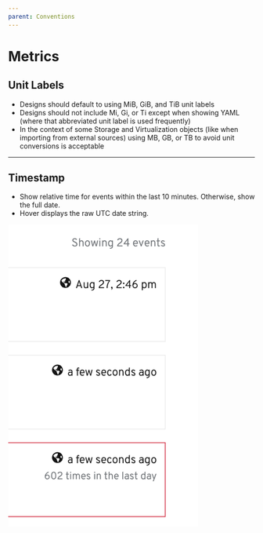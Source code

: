 ```yaml
---
parent: Conventions
---
```


# Metrics

## Unit Labels

+ Designs should default to using MiB, GiB, and TiB unit labels
+ Designs should not include Mi, Gi, or Ti except when showing YAML (where that abbreviated unit label is used frequently)
+ In the context of some Storage and Virtualization objects (like when importing from external sources) using MB, GB, or TB to avoid unit conversions is acceptable

---

## Timestamp

+ Show relative time for events within the last 10 minutes. Otherwise, show the full date.
+ Hover displays the raw UTC date string.

![timestamp](../images/indicators-timestamp.png)
